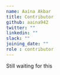 ```yaml
---
name: Aaina Akbar
title: Contributor
github: aaina942
twitter: ""
linkedin: ""
slack: ""
joining_date: ""
role : contributor
---
```


Still waiting for this
